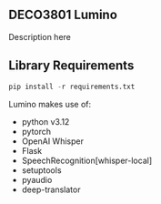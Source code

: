 ## DECO3801 Lumino
Description here

## Library Requirements
```python
pip install -r requirements.txt
```

Lumino makes use of:
- python v3.12
- pytorch
- OpenAI Whisper
- Flask
- SpeechRecognition[whisper-local]
- setuptools
- pyaudio
- deep-translator
